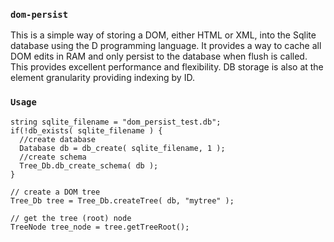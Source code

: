 ### `dom-persist`

This is a simple way of storing a DOM, either HTML or XML, into the Sqlite database using the D programming language.
It provides a way to cache all DOM edits in RAM and only persist to the database when flush is called. This provides
excellent performance and flexibility. DB storage is also at the element granularity providing indexing by ID.

### `Usage`

```
string sqlite_filename = "dom_persist_test.db";
if(!db_exists( sqlite_filename ) {
  //create database
  Database db = db_create( sqlite_filename, 1 );
  //create schema
  Tree_Db.db_create_schema( db );
}

// create a DOM tree
Tree_Db tree = Tree_Db.createTree( db, "mytree" );

// get the tree (root) node 
TreeNode tree_node = tree.getTreeRoot();


```
